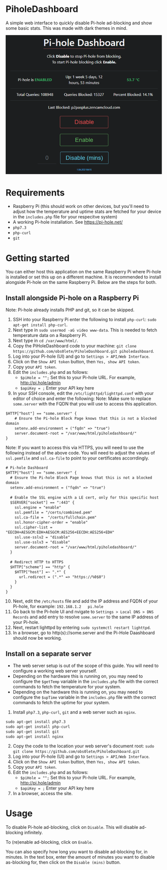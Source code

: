 # PiholeDashboard
A simple web interface to quickly disable Pi-hole ad-blocking and show some basic stats. This was made with dark themes in mind.

![image description](https://raw.githubusercontent.com/obs0lete/PiholeDashboard/master/images/screenshot.png)

# Requirements
- Raspberry Pi (this should work on other devices, but you'll need to adjust how the temperature and uptime stats are fetched for your device in the `includes.php` file for your respecitve system)
- A working Pi-hole installation. See https://pi-hole.net/
- `php7.3`
- `php-curl`
- `git`

# Getting started
You can either host this application on the same Raspberry Pi where Pi-hole is installed or set this up on a different machine.
It is recommended to install alongside Pi-hole on the same Raspberry Pi.
Below are the steps for both.

## Install alongside Pi-hole on a Raspberry Pi
Note: Pi-hole already installs PHP and git, so it can be skipped.
1. SSH into your Raspberry Pi enter the following to install `php-curl`: `sudo apt-get install php-curl`.
2. Next type in `sudo usermod -aG video www-data`. This is needed to fetch temperature data on a Raspberry Pi.
3. Next type in `cd /var/www/html/`.
4. Copy the PiHoleDashboard code to your machine: `git clone https://github.com/obs0lete/PiholeDashboard.git piholedashboard`.
5. Log into your Pi-hole (UI) and go to `Settings > API/Web Interface`.
6. Click on the `Show API token` button, then `Yes, show API token`.
7. Copy your `API token`.
8. Edit the `includes.php` and as follows:
    - `$piHole = "";` Set this to your Pi-hole URL. For example, http://pi.hole/admin
    - `$apiKey = ;` Enter your API key here
9. In your SSH console, edit the `/etc/lighttpd/lighttpd.conf` with your editor of choice and enter the following:
Note: Make sure to replace `some.server` with the FQDN that you will use to access this application.
```
$HTTP["host"] == "some.server" {
    # Ensure the Pi-hole Block Page knows that this is not a blocked domain
    setenv.add-environment = ("fqdn" => "true")
    server.document-root = "/var/www/html/piholedashboard/"
}
```
Note: If you want to access this via HTTPS, you will need to use the following instead of the above code. You will need to adjust the values of `ssl.pemfile` and `ssl.ca-file` to point to your certificates accorrdingly. 
```
# Pi-hole Dashboard
$HTTP["host"] == "some.server" {
  # Ensure the Pi-hole Block Page knows that this is not a blocked domain
  setenv.add-environment = ("fqdn" => "true")

  # Enable the SSL engine with a LE cert, only for this specific host
  $SERVER["socket"] == ":443" {
    ssl.engine = "enable"
    ssl.pemfile = "/certs/combined.pem"
    ssl.ca-file =  "/certs/fullchain.pem"
    ssl.honor-cipher-order = "enable"
    ssl.cipher-list = "EECDH+AESGCM:EDH+AESGCM:AES256+EECDH:AES256+EDH"
    ssl.use-sslv2 = "disable"
    ssl.use-sslv3 = "disable"
    server.document-root = "/var/www/html/piholedashboard/"
  }

  # Redirect HTTP to HTTPS
  $HTTP["scheme"] == "http" {
    $HTTP["host"] =~ ".*" {
      url.redirect = (".*" => "https://%0$0")
    }
  }
}
```

10. Next, edit the `/etc/hosts` file and add the IP address and FQDN of your Pi-hole, for example:
`192.168.1.2   pi.hole`
11. Go back to the Pi-hole UI and nvigate to `Settings > Local DNS > DNS Records` and add entry to resolve `some.server` to the same IP address of your Pi-hole.
12. Next, restart lighttpd by entering `sudo systemctl restart lighttpd`.
13. In a browser, go to http(s)://some.server and the Pi-Hole Daashboard should now be working.

## Install on a separate server
- The web server setup is out of the scope of this guide. You will need to configure a working web server yourself. 
- Depending on the hardware this is running on, you may need to configure the `$getTemp` variable in the `includes.php` file with the correct commands to fetch the temperature for your system.
- Depending on the hardware this is running on, you may need to configure the `$upTime` variable in the `includes.php` file with the correct commands to fetch the uptime for your system.
1. Install `php7.3`, `php-curl`, `git` and a web server such as `nginx`.
```
sudo apt-get install php7.3
sudo apt-get install php-curl
sudo apt-get install git
sudo apt-get install nginx
```
2. Copy the code to the location your web server's document root: `sudo git clone https://github.com/obs0lete/PiholeDashboard.git`
3. Log into your Pi-hole (UI) and go to `Settings > API/Web Interface`.
4. Click on the `Show API token` button, then `Yes, show API token`.
5. Copy your `API token`.
6. Edit the `includes.php` and as follows:
    - `$piHole = "";` Set this to your Pi-hole URL. For example, http://pi.hole/admin
    - `$apiKey = ;` Enter your API key here
7. In a browser, access the site.

# Usage
To disable Pi-hole ad-blocking, click on `Disable`. This will disable ad-blocking infinitely.

To (re)enable ad-blocking, click on `Enable`.

You can also specify how long you want to disable ad-blocking for, in minutes. In the text box, enter the amount of minutes you want to disable as-blocking for, then click on the `Disable (mins)` button.
